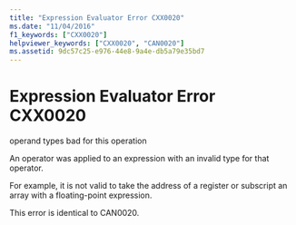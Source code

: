 ```yaml
---
title: "Expression Evaluator Error CXX0020"
ms.date: "11/04/2016"
f1_keywords: ["CXX0020"]
helpviewer_keywords: ["CXX0020", "CAN0020"]
ms.assetid: 9dc57c25-e976-44e8-9a4e-db5a79e35bd7
---
```

# Expression Evaluator Error CXX0020

operand types bad for this operation

An operator was applied to an expression with an invalid type for that operator.

For example, it is not valid to take the address of a register or subscript an array with a floating-point expression.

This error is identical to CAN0020.